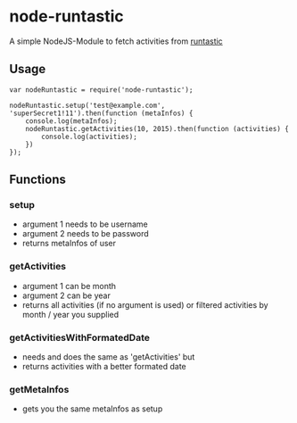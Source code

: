 # node-runtastic
A simple NodeJS-Module to fetch activities from [runtastic](https://www.runtastic.com)

## Usage
    var nodeRuntastic = require('node-runtastic');

    nodeRuntastic.setup('test@example.com', 'superSecret1!11').then(function (metaInfos) {
        console.log(metaInfos);
        nodeRuntastic.getActivities(10, 2015).then(function (activities) {
            console.log(activities);
        })
    });
## Functions
### setup
- argument 1 needs to be username
- argument 2 needs to be password
- returns metaInfos of user

### getActivities
- argument 1 can be month
- argument 2 can be year
- returns all activities (if no argument is used) or filtered activities by month / year you supplied

### getActivitiesWithFormatedDate
- needs and does the same as 'getActivities' but
- returns activities with a better formated date

### getMetaInfos
- gets you the same metaInfos as setup
